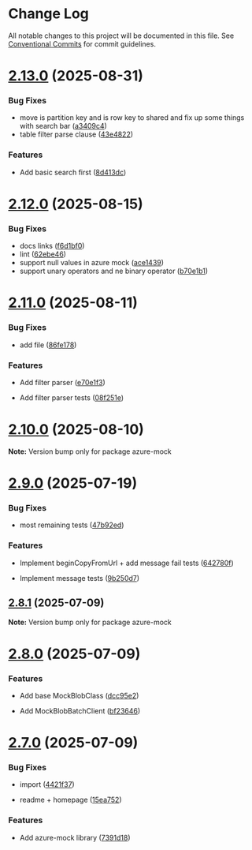 # Change Log

All notable changes to this project will be documented in this file.
See [Conventional Commits](https://conventionalcommits.org) for commit guidelines.

# [2.13.0](https://github.com/Esposter/Esposter/compare/v2.12.0...v2.13.0) (2025-08-31)

### Bug Fixes

* move is partition key and is row key to shared and fix up some things with search bar ([a3409c4](https://github.com/Esposter/Esposter/commit/a3409c476fed907a2ac9f0c26816c0a621821ca7))
* table filter parse clause ([43e4822](https://github.com/Esposter/Esposter/commit/43e48229351dc83dea5a9e10384b416bc9ce4b8a))

### Features

* Add basic search first ([8d413dc](https://github.com/Esposter/Esposter/commit/8d413dc1707db91a8370d1777dab3dc538d90826))

# [2.12.0](https://github.com/Esposter/Esposter/compare/v2.11.0...v2.12.0) (2025-08-15)

### Bug Fixes

* docs links ([f6d1bf0](https://github.com/Esposter/Esposter/commit/f6d1bf0d0b369f086bb535bd18211a221e6818b9))
* lint ([62ebe46](https://github.com/Esposter/Esposter/commit/62ebe460155f89f14ffc9c059788181e6dc663ca))
* support null values in azure mock ([ace1439](https://github.com/Esposter/Esposter/commit/ace143964d9b7a587b72450f73ffce698cc3f476))
* support unary operators and ne binary operator ([b70e1b1](https://github.com/Esposter/Esposter/commit/b70e1b16654ad1ddcdf38191acfbfb00141818b4))

# [2.11.0](https://github.com/Esposter/Esposter/compare/v2.10.0...v2.11.0) (2025-08-11)

### Bug Fixes

* add file ([86fe178](https://github.com/Esposter/Esposter/commit/86fe178754e5f3d474d818644a9500c25f148b74))

### Features

* Add filter parser ([e70e1f3](https://github.com/Esposter/Esposter/commit/e70e1f3f8982dbcbe876e431db0ec388bd6fdb67))

* Add filter parser tests ([08f251e](https://github.com/Esposter/Esposter/commit/08f251e701d431227a6eaa90a1968c30c6011dbe))

# [2.10.0](https://github.com/Esposter/Esposter/compare/v2.9.0...v2.10.0) (2025-08-10)

**Note:** Version bump only for package azure-mock

# [2.9.0](https://github.com/Esposter/Esposter/compare/v2.8.1...v2.9.0) (2025-07-19)

### Bug Fixes

* most remaining tests ([47b92ed](https://github.com/Esposter/Esposter/commit/47b92ed39bcb5a21a14cc1a568aed2aea7a0cb67))

### Features

* Implement beginCopyFromUrl + add message fail tests ([642780f](https://github.com/Esposter/Esposter/commit/642780fdb7907e6a95662e95f9b29aec06b42233))

* Implement message tests ([9b250d7](https://github.com/Esposter/Esposter/commit/9b250d72f6a218c498b7973c373f2956b7787cc3))

## [2.8.1](https://github.com/Esposter/Esposter/compare/v2.8.0...v2.8.1) (2025-07-09)

**Note:** Version bump only for package azure-mock

# [2.8.0](https://github.com/Esposter/Esposter/compare/v2.7.0...v2.8.0) (2025-07-09)

### Features

* Add base MockBlobClass ([dcc95e2](https://github.com/Esposter/Esposter/commit/dcc95e2f82d2cdde2cf6b066298d98e11b3ac69c))

* Add MockBlobBatchClient ([bf23646](https://github.com/Esposter/Esposter/commit/bf23646a075d0bc516a0ad9c18a3b24c31b7b41a))

# [2.7.0](https://github.com/Esposter/Esposter/compare/v2.6.0...v2.7.0) (2025-07-09)

### Bug Fixes

* import ([4421f37](https://github.com/Esposter/Esposter/commit/4421f37c6e5f489d42eb0adfda2e595059ee4fed))

* readme + homepage ([15ea752](https://github.com/Esposter/Esposter/commit/15ea7529278f0cd82ceefc261baf0d232752c51e))

### Features

* Add azure-mock library ([7391d18](https://github.com/Esposter/Esposter/commit/7391d1822b7fc6249efc58f041e2c99fb77cef5c))

